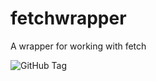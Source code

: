 # fetchwrapper
A wrapper for working with fetch

![GitHub Tag](https://img.shields.io/github/v/tag/awsum-panda/fetchwrapper?style=flat-square&label=npm)
